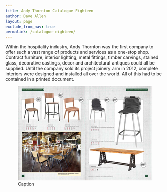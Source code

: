```yaml
---
title: Andy Thornton Catalogue Eighteen
author: Dave Allen
layout: page
exclude_from_nav: true
permalink: /catalogue-eighteen/
---
```

Within the hospitality industry, Andy Thornton was the first company to offer such a vast range of products and services as a one-stop shop. Contract furniture, interior lighting, metal fittings, timber carvings, stained glass, decorative castings, decor and architectural antiques could all be supplied. Until the company sold its project joinery arm in 2012, complete interiors were designed and installed all over the world. All of this had to be contained in a printed document.

<figure><img src="../images/AndyThornton-UrbanVintage-02-03.jpg" alt="catalogue spread furniture"><figcaption>Caption</figcaption></figure>